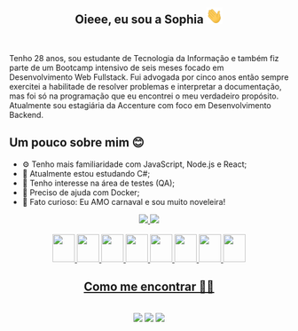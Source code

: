 <h2 align="center">Oieee, eu sou a Sophia <img src="https://raw.githubusercontent.com/ABSphreak/ABSphreak/master/gifs/Hi.gif" width="30px"></h2> <br>
<p>Tenho 28 anos, sou estudante de Tecnologia da Informação e também fiz parte de um Bootcamp intensivo de seis meses focado em Desenvolvimento Web Fullstack. Fui advogada por cinco anos então sempre exercitei a habilitade de resolver problemas e interpretar a documentação, mas foi só na programação que eu encontrei o meu verdadeiro propósito. Atualmente sou estagiária da Accenture com foco em Desenvolvimento Backend. </p>

## Um pouco sobre mim :blush:

- :gear: Tenho mais familiaridade com JavaScript, Node.js e React; 
- 🌱 Atualmente estou estudando C#; 
- :pushpin: Tenho interesse na área de testes (QA);
- 🤔 Preciso de ajuda com Docker;
- 🎉 Fato curioso: Eu AMO carnaval e sou muito noveleira!


<div align="center">
  <a href="https://github.com/sophiablazizza">
  <img height="180em" src="https://github-readme-stats.vercel.app/api?username=sophiablazizza&show_icons=true&theme=dracula&include_all_commits=true&count_private=true"/>
  <img height="180em" src="https://github-readme-stats.vercel.app/api/top-langs/?username=sophiablazizza&layout=compact&langs_count=7&theme=dracula"/>
</div>

<div align="center"><br>
  <img height="50" width="40" src="https://cdn.jsdelivr.net/gh/devicons/devicon/icons/javascript/javascript-original.svg" />
  <img height="50" width="40" src="https://cdn.jsdelivr.net/gh/devicons/devicon/icons/nodejs/nodejs-original-wordmark.svg" />
  <img height="50" width="40" src="https://cdn.jsdelivr.net/gh/devicons/devicon/icons/react/react-original-wordmark.svg" />
  <img height="50" width="40" src="https://cdn.jsdelivr.net/gh/devicons/devicon/icons/git/git-original-wordmark.svg" />
  <img height="50" width="40" src="https://cdn.jsdelivr.net/gh/devicons/devicon/icons/html5/html5-original-wordmark.svg" />
  <img height="50" width="40" src="https://cdn.jsdelivr.net/gh/devicons/devicon/icons/css3/css3-original-wordmark.svg" />
  <img height="50" width="40" src="https://cdn.jsdelivr.net/gh/devicons/devicon/icons/bootstrap/bootstrap-plain-wordmark.svg" />
  <img height="50" width="40" src="https://cdn.jsdelivr.net/gh/devicons/devicon/icons/mysql/mysql-original-wordmark.svg" />
</div>


<h2 align="center">Como me encontrar 🕵️‍♀️</h2> <br>
<div align="center">
  <a href = "mailto:sblazizza@gmail.com"><img src="https://img.shields.io/badge/Gmail-D14836?style=for-the-badge&logo=gmail&logoColor=white"></a>
  <a href="https://www.linkedin.com/in/sophiablazizza/" target="_blank"><img src="https://img.shields.io/badge/-LinkedIn-%230077B5?style=for-the-badge&logo=linkedin&logoColor=white" target="_blank"></a>
  <a href = "https://api.whatsapp.com/send/?phone=5514997509615&text&app_absent=0"><img src="https://img.shields.io/badge/WhatsApp-25D366?style=for-the-badge&logo=whatsapp&logoColor=white"></a>
</div>


